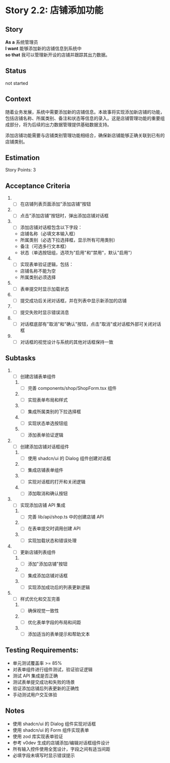 # Story 2.2: 店铺添加功能

## Story

**As a** 系统管理员  
**I want** 能够添加新的店铺信息到系统中  
**so that** 我可以管理新开设的店铺并跟踪其出力数据。

## Status

not started

## Context

随着业务发展，系统中需要添加新的店铺信息。本故事将实现添加新店铺的功能，包括店铺名称、所属类别、备注和状态等信息的录入。这是店铺管理功能的重要组成部分，将为后续的出力数据管理提供基础数据支持。

添加店铺功能需要与店铺类别管理功能相结合，确保新店铺能够正确关联到已有的店铺类别。

## Estimation

Story Points: 3

## Acceptance Criteria

1. - [ ] 在店铺列表页面添加"添加店铺"按钮
2. - [ ] 点击"添加店铺"按钮时，弹出添加店铺对话框
3. - [ ] 添加店铺对话框包含以下字段：
   - 店铺名称（必填文本输入框）
   - 所属类别（必选下拉选择框，显示所有可用类别）
   - 备注（可选多行文本框）
   - 状态（单选按钮组，选项为"启用"和"禁用"，默认"启用"）
4. - [ ] 实现表单验证逻辑，包括：
   - 店铺名称不能为空
   - 所属类别必须选择
5. - [ ] 表单提交时显示加载状态
6. - [ ] 提交成功后关闭对话框，并在列表中显示新添加的店铺
7. - [ ] 提交失败时显示错误消息
8. - [ ] 对话框底部有"取消"和"确认"按钮，点击"取消"或对话框外部可关闭对话框
9. - [ ] 对话框的视觉设计与系统的其他对话框保持一致

## Subtasks

1. - [ ] 创建店铺表单组件
   1. - [ ] 完善 components/shop/ShopForm.tsx 组件
   2. - [ ] 实现表单布局和样式
   3. - [ ] 集成所属类别的下拉选择框
   4. - [ ] 实现状态单选按钮组
   5. - [ ] 添加表单验证逻辑
2. - [ ] 创建添加店铺对话框组件
   1. - [ ] 使用 shadcn/ui 的 Dialog 组件创建对话框
   2. - [ ] 集成店铺表单组件
   3. - [ ] 实现对话框的打开和关闭逻辑
   4. - [ ] 添加取消和确认按钮
3. - [ ] 实现添加店铺 API 集成
   1. - [ ] 完善 lib/api/shop.ts 中的创建店铺 API
   2. - [ ] 在表单提交时调用创建 API
   3. - [ ] 实现加载状态和错误处理
4. - [ ] 更新店铺列表组件
   1. - [ ] 添加"添加店铺"按钮
   2. - [ ] 集成添加店铺对话框
   3. - [ ] 实现添加成功后的列表更新逻辑
5. - [ ] 样式优化和交互完善
   1. - [ ] 确保视觉一致性
   2. - [ ] 优化表单字段的布局和间距
   3. - [ ] 添加适当的表单提示和帮助文本

## Testing Requirements:

- 单元测试覆盖率 >= 85%
- 对表单组件进行组件测试，验证验证逻辑
- 测试 API 集成是否正确
- 测试表单提交成功和失败的场景
- 验证添加店铺后列表更新的正确性
- 手动测试用户交互体验

## Notes

- 使用 shadcn/ui 的 Dialog 组件实现对话框
- 使用 shadcn/ui 的 Form 组件实现表单
- 使用 zod 库实现表单验证
- 参考 v0dev 生成的店铺添加/编辑对话框组件设计
- 所有输入控件使用全宽设计，字段之间有适当间距
- 必填字段未填写时显示错误提示
